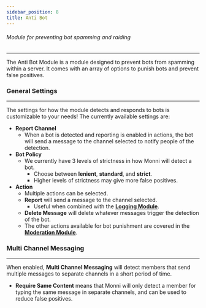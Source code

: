 ```yaml
---
sidebar_position: 8
title: Anti Bot
---
```

###### Module for preventing bot spamming and raiding
***
The Anti Bot Module is a module designed to prevent bots from spamming within a server. It comes with an array of options to punish bots and prevent false positives.
### General Settings
---
The settings for how the module detects and responds to bots is customizable to your needs! The currently available settings are:
- **Report Channel**
	- When a bot is detected and reporting is enabled in actions, the bot will send a message to the channel selected to notify people of the detection.
- **Bot Policy**
	- We currently have 3 levels of strictness in how Monni will detect a bot.
		- Choose between **lenient**, **standard**, and **strict**.
		- Higher levels of strictness may give more false positives.
- **Action**
	- Multiple actions can be selected.
	- **Report** will send a message to the channel selected.
		- Useful when combined with the [**Logging Module**](logging).
	- **Delete Message** will delete whatever messages trigger the detection of the bot.
	- The other actions available for bot punishment are covered in the [**Moderation Module**](moderation).
### Multi Channel Messaging
---
When enabled, **Multi Channel Messaging** will detect members that send multiple messages to separate channels in a short period of time.

- **Require Same Content** means that Monni will only detect a member for typing the same message in separate channels, and can be used to reduce false positives.